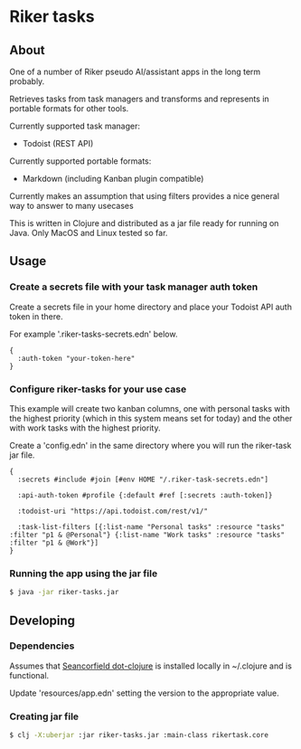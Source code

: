# Riker tasks

## About

One of a number of Riker pseudo AI/assistant apps in the long term probably.

Retrieves tasks from task managers and transforms and represents in portable formats for other tools.

Currently supported task manager:

* Todoist (REST API)

Currently supported portable formats:

* Markdown (including Kanban plugin compatible)

Currently makes an assumption that using filters provides a nice general way to answer to many usecases

This is written in Clojure and distributed as a jar file ready for running on Java. Only MacOS and Linux tested so far.

## Usage

### Create a secrets file with your task manager auth token

Create a secrets file in your home directory and place your Todoist API auth token in there.

For example '.riker-tasks-secrets.edn' below.


``` edn
{
  :auth-token "your-token-here"
}
```

### Configure riker-tasks for your use case

This example will create two kanban columns, one with personal tasks with the highest priority (which in this system means set for today) and the other with work tasks with the highest priority.

Create a 'config.edn' in the same directory where you will run the riker-task jar file.

``` edn
{
  :secrets #include #join [#env HOME "/.riker-task-secrets.edn"]

  :api-auth-token #profile {:default #ref [:secrets :auth-token]}

  :todoist-uri "https://api.todoist.com/rest/v1/"

  :task-list-filters [{:list-name "Personal tasks" :resource "tasks" :filter "p1 & @Personal"} {:list-name "Work tasks" :resource "tasks" :filter "p1 & @Work"}]
}
```

### Running the app using the jar file

``` bash
$ java -jar riker-tasks.jar
```

## Developing

### Dependencies

Assumes that [Seancorfield dot-clojure](https://github.com/seancorfield/dot-clojure) is installed locally in ~/.clojure and is functional.

Update 'resources/app.edn' setting the version to the appropriate value.

### Creating jar file

``` bash
$ clj -X:uberjar :jar riker-tasks.jar :main-class rikertask.core
```
